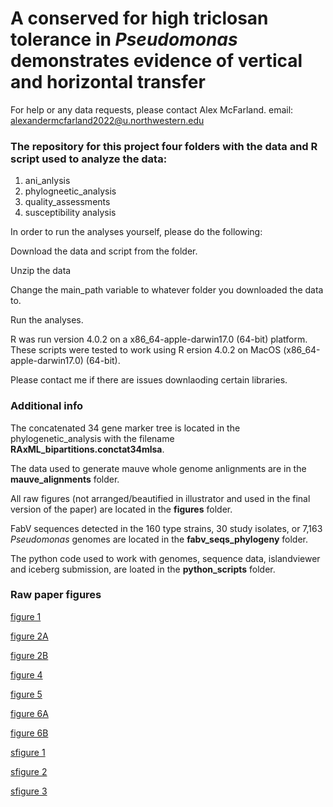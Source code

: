 # A conserved for high triclosan tolerance in *Pseudomonas* demonstrates evidence of vertical and horizontal transfer

For help or any data requests, please contact Alex McFarland.
email: alexandermcfarland2022@u.northwestern.edu


### The repository for this project four folders with the data and R script used to analyze the data:

1. ani_anlysis
2. phylogneetic_analysis
3. quality_assessments
4. susceptibility analysis

In order to run the analyses yourself, please do the following:

Download the data and script from the folder.

Unzip the data

Change the main_path variable to whatever folder you downloaded the data to. 

Run the analyses. 


R was run version 4.0.2 on a x86_64-apple-darwin17.0 (64-bit) platform. These scripts were tested to work using R ersion 4.0.2 on MacOS (x86_64-apple-darwin17.0) (64-bit).


Please contact me if there are issues downlaoding certain libraries.


### Additional info

The concatenated 34 gene marker tree is located in the phylogenetic_analysis with the filename __RAxML_bipartitions.conctat34mlsa__.


The data used to generate mauve whole genome anlignments are in the __mauve_alignments__ folder.


All raw figures (not arranged/beautified in illustrator and used in the final version of the paper) are located in the __figures__ folder.

FabV sequences detected in the 160 type strains, 30 study isolates, or 7,163 *Pseudomonas* genomes are located in the __fabv_seqs_phylogeny__ folder.


The python code used to work with genomes, sequence data, islandviewer and iceberg submission, are loated in the __python_scripts__ folder. 


### Raw paper figures


[figure 1](https://github.com/hartmann-lab/fabv_paper/tree/master/figures/sec0_34mlsa_phylogeny.png)



[figure 2A](https://github.com/hartmann-lab/fabv_paper/tree/master/figures/sec0_MIC.png)



[figure 2B](https://github.com/hartmann-lab/fabv_paper/tree/master/figures/sec0_growth_inhibitions.png)




[figure 4](https://github.com/hartmann-lab/fabv_paper/tree/master/figures/sec1_ace_reconstruction.png)



[figure 5](https://github.com/hartmann-lab/fabv_paper/tree/master/figures/fabv_concat34mlsa_diff.png)



[figure 6A](https://github.com/hartmann-lab/fabv_paper/tree/master/figures/sec4_collapsed_fabv_tree.png)



[figure 6B](https://github.com/hartmann-lab/fabv_paper/tree/master/figures/fabv_hgt_mauve.png)



[sfigure 1](https://github.com/hartmann-lab/fabv_paper/tree/master/figures/sec0_od_curves.png)



[sfigure 2](https://github.com/hartmann-lab/fabv_paper/tree/master/figures/sec2_genome_quality_stats.png)



[sfigure 3](https://github.com/hartmann-lab/fabv_paper/tree/master/figures/sec3_fabv_speciesgroup_counts.png)






